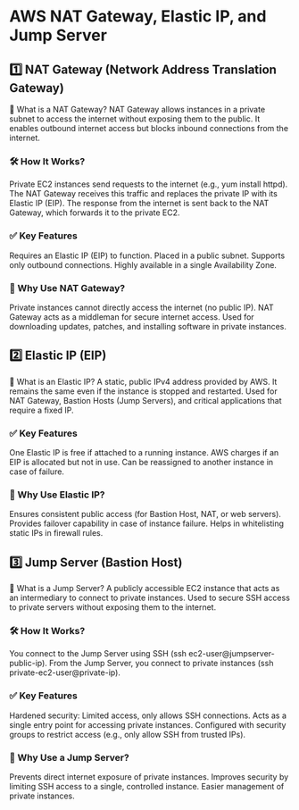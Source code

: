 # AWS NAT Gateway, Elastic IP, and Jump Server

## 1️⃣ NAT Gateway (Network Address Translation Gateway)
📌 What is a NAT Gateway?
NAT Gateway allows instances in a private subnet to access the internet without exposing them to the public.
It enables outbound internet access but blocks inbound connections from the internet.

### 🛠️ How It Works?
Private EC2 instances send requests to the internet (e.g., yum install httpd).
The NAT Gateway receives this traffic and replaces the private IP with its Elastic IP (EIP).
The response from the internet is sent back to the NAT Gateway, which forwards it to the private EC2.

### ✅ Key Features
Requires an Elastic IP (EIP) to function.
Placed in a public subnet.
Supports only outbound connections.
Highly available in a single Availability Zone.

### 📌 Why Use NAT Gateway?
Private instances cannot directly access the internet (no public IP).
NAT Gateway acts as a middleman for secure internet access.
Used for downloading updates, patches, and installing software in private instances.

## 2️⃣ Elastic IP (EIP)
📌 What is an Elastic IP?
A static, public IPv4 address provided by AWS.
It remains the same even if the instance is stopped and restarted.
Used for NAT Gateway, Bastion Hosts (Jump Servers), and critical applications that require a fixed IP.

### ✅ Key Features
One Elastic IP is free if attached to a running instance.
AWS charges if an EIP is allocated but not in use.
Can be reassigned to another instance in case of failure.

### 📌 Why Use Elastic IP?
Ensures consistent public access (for Bastion Host, NAT, or web servers).
Provides failover capability in case of instance failure.
Helps in whitelisting static IPs in firewall rules.

## 3️⃣ Jump Server (Bastion Host)
📌 What is a Jump Server?
A publicly accessible EC2 instance that acts as an intermediary to connect to private instances.
Used to secure SSH access to private servers without exposing them to the internet.

### 🛠️ How It Works?
You connect to the Jump Server using SSH (ssh ec2-user@jumpserver-public-ip).
From the Jump Server, you connect to private instances (ssh private-ec2-user@private-ip).

### ✅ Key Features
Hardened security: Limited access, only allows SSH connections.
Acts as a single entry point for accessing private instances.
Configured with security groups to restrict access (e.g., only allow SSH from trusted IPs).

### 📌 Why Use a Jump Server?
Prevents direct internet exposure of private instances.
Improves security by limiting SSH access to a single, controlled instance.
Easier management of private instances.
